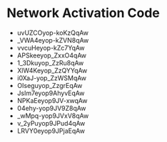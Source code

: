 # Network Activation Code
* uvUZCOyop-koKzQqAw
* _VWA4eyop-kZVN8qAw
* vvcuHeyop-kZc7YqAw
* APSkeeyop_ZxxO4qAw
* 1_3Dkuyop_ZzRu8qAw
* XlW4Keyop_ZzQYYqAw
* i0XaJ-yop_ZzWSMqAw
* OIseguyop_ZzgrEqAw
* JsIm7eyop9AhyvEqAw
* NPKaEeyop9JV-xwqAw
* 04ehy-yop9JV9Z8qAw
* _wMpq-yop9JVxV8qAw
* v_2yPuyop9JPud4qAw
* LRVY0eyop9JPjaEqAw